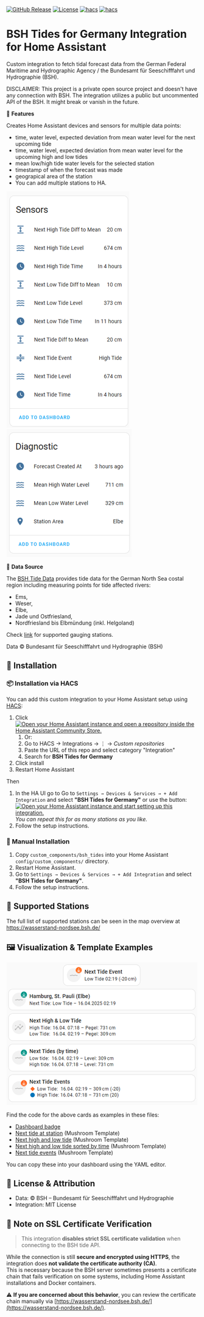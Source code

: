 [![GitHub Release][releases-shield]][releases]
[![License][license-shield]](LICENSE)
[![hacs][hacsbadge]](hacs)
[![hacs][hacs-shield]](https://my.home-assistant.io/redirect/hacs_repository/?owner=EnlightningMan&repository=ha-bsh_tides&category=integration)


# BSH Tides for Germany Integration for Home Assistant

Custom integration to fetch tidal forecast data from the German Federal Maritime and Hydrographic Agency / the Bundesamt für Seeschifffahrt und Hydrographie (BSH).

DISCLAIMER: This project is a private open source project and doesn't have any connection with BSH. The integration utilizes a public but uncommented API of the BSH. It might break or vanish in the future.

🌊 **Features**

Creates Home Assistant devices and sensors for multiple data points:
- time, water level, expected deviation from mean water level for the next upcoming tide
- time, water level, expected deviation from mean water level for the upcoming high and low tides
- mean low/high tide water levels for the selected station
- timestamp of when the forecast was made
- geograpical area of the station
- You can add multiple stations to HA.

![BSH Sensors](images/bsh_sensors.png)
![BSH Diagnostic Sensors](images/bsh_diagnostic_sensors.png)

📡 **Data Source**

The [BSH Tide Data](https://wasserstand-nordsee.bsh.de/) provides tide data for the German North Sea costal region including measuring points for tide affected rivers: 
- Ems, 
- Weser,
- Elbe,
- Jade und Ostfriesland,
- Nordfriesland bis Elbmündung (inkl. Helgoland)

Check [link](https://wasserstand-nordsee.bsh.de/) for supported gauging stations.

Data © Bundesamt für Seeschifffahrt und Hydrographie (BSH)

## 🔧 Installation

### 📦 Installation via HACS

You can add this custom integration to your Home Assistant setup using [HACS](https://hacs.xyz/):

1. Click [![Open your Home Assistant instance and open a repository inside the Home Assistant Community Store.](https://my.home-assistant.io/badges/hacs_repository.svg)](https://my.home-assistant.io/redirect/hacs_repository/?owner=EnlightningMan&repository=ha-bsh_tides&category=integration) 
   1. Or:
   1. Go to HACS → Integrations → ⋮ → *Custom repositories*
   1. Paste the URL of this repo and select category "Integration"
   1. Search for **BSH Tides for Germany** 
1. Click install
1. Restart Home Assistant

Then
1. In the HA UI go to Go to `Settings → Devices & Services → + Add Integration` and select **"BSH Tides for Germany"** or use the button: [![Open your Home Assistant instance and start setting up this integration.](https://my.home-assistant.io/badges/config_flow_start.svg)](https://my.home-assistant.io/redirect/config_flow_start/?domain=bsh_tides) _You can repeat this for as many stations as you like._ 
1. Follow the setup instructions.

### 💾 Manual Installation
1. Copy `custom_components/bsh_tides` into your Home Assistant `config/custom_components/` directory.
1. Restart Home Assistant.
1. Go to `Settings → Devices & Services → + Add Integration` and select **"BSH Tides for Germany"**.
1. Follow the setup instructions.

## 📍 Supported Stations

The full list of supported stations can be seen in the map overview at https://wasserstand-nordsee.bsh.de/



## 🖼️ Visualization & Template Examples
![BSH Dashboard Visualization](images/bsh_mushroom_sensors.png)

Find the code for the above cards as examples in these files:

- [Dashboard badge](docs/dashboard_examples/bsh_tides_badge.yaml)
- [Next tide at station](docs/dashboard_examples/bsh_tides_next_tide_at_station.yaml) (Mushroom Template)
- [Next high and low tide](docs/dashboard_examples/bsh_tides_next_high_and_low_tide.yaml) (Mushroom Template)
- [Next high and low tide sorted by time](docs/dashboard_examples/bsh_tides_next_tides_by_time.yaml) (Mushroom Template)
- [Next tide events](docs/dashboard_examples/bsh_tides_next_tide_events.yaml) (Mushroom Template)

You can copy these into your dashboard using the YAML editor.

## 📄 License & Attribution

- Data: © BSH – Bundesamt für Seeschifffahrt und Hydrographie  
- Integration: MIT License

## 🔐 Note on SSL Certificate Verification

> This integration **disables strict SSL certificate validation** when connecting to the BSH tide API.

While the connection is still **secure and encrypted using HTTPS**, the integration does **not validate the certificate authority (CA)**.  
This is necessary because the BSH server sometimes presents a certificate chain that fails verification on some systems, including Home Assistant installations and Docker containers.

⚠️ **If you are concerned about this behavior**, you can review the certificate chain manually via [https://wasserstand-nordsee.bsh.de/](https://wasserstand-nordsee.bsh.de/).

[hacs]: https://github.com/custom-components/hacs
[hacs-shield]: https://img.shields.io/badge/HACS-Install%20via%20HACS-orange?style=for-the-badge&logo=home-assistant
[hacsbadge]: https://img.shields.io/badge/HACS-Custom-orange.svg?style=for-the-badge
[license-shield]: https://img.shields.io/github/license/custom-components/blueprint.svg?style=for-the-badge
[releases-shield]: https://img.shields.io/github/release/EnlightningMan/ha-bsh_tides.svg?style=for-the-badge
[releases]: https://github.com/EnlightningMan/ha-bsh_tides/releases
[downloads-shield]: https://img.shields.io/github/downloads/EnlightningMan/ha-bsh_tides/latest/total.svg?style=for-the-badge
[downloads-all-shield]: https://img.shields.io/github/downloads/EnlightningMan/ha-bsh_tides/total.svg?style=for-the-badge